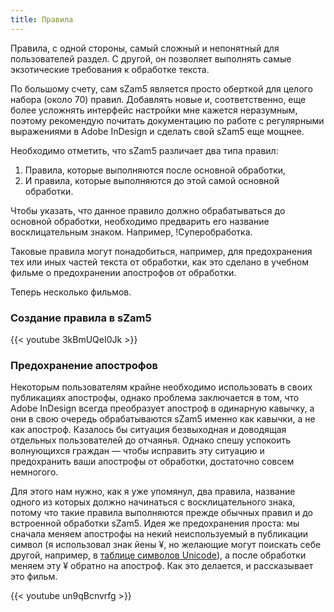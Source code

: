 ```yaml
---
title: Правила
---
```


Правила, с одной стороны, самый сложный и непонятный для пользователей раздел. С другой, он позволяет выполнять самые экзотические требования к обработке текста.

По большому счету, сам sZam5 является просто оберткой для целого набора (около 70) правил. Добавлять новые и, соответственно, еще более усложнять интерфейс настройки мне кажется неразумным, поэтому рекомендую почитать документацию по работе с регулярными выражениями в Adobe InDesign и сделать свой sZam5 еще мощнее.

Необходимо отметить, что sZam5 различает два типа правил:

1. Правила, которые выполняются после основной обработки,
1. И правила, которые выполняются до этой самой основной обработки.

Чтобы указать, что данное правило должно обрабатываться до основной обработки, необходимо предварить его название восклицательным знаком.
Например, !Суперобработка.

Таковые правила могут понадобиться, например, для предохранения тех или иных частей текста от обработки, как это сделано в учебном фильме о предохранении апострофов от обработки.

Теперь несколько фильмов.

### Создание правила в sZam5

{{< youtube 3kBmUQeI0Jk >}}

### Предохранение апострофов

Некоторым пользователям крайне необходимо использовать в своих публикациях апострофы, однако проблема заключается в том, что Adobe InDesign всегда преобразует апостроф в одинарную кавычку, а они в свою очередь обрабатываются sZam5 именно как кавычки, а не как апостроф. Казалось бы ситуация безвыходная и доводящая отдельных пользователей до отчаянья. Однако спешу успокоить волнующихся граждан — чтобы исправить эту ситуацию и предохранить ваши апострофы от обработки, достаточно совсем немногого.

Для этого нам нужно, как я уже упомянул, два правила, название одного из которых должно начинаться с восклицательного знака, потому что такие правила выполняются прежде обычных правил и до встроенной обработки sZam5. Идея же предохранения проста: мы сначала меняем апострофы на некий неиспользуемый в публикации символ (я использовал знак йены ¥, но желающие могут поискать себе другой, например, в [таблице символов Unicode](https://unicode-table.com/ru/)), а после обработки меняем эту ¥ обратно на апостроф. Как это делается, и рассказывает это фильм.

{{< youtube un9qBcnvrfg >}}